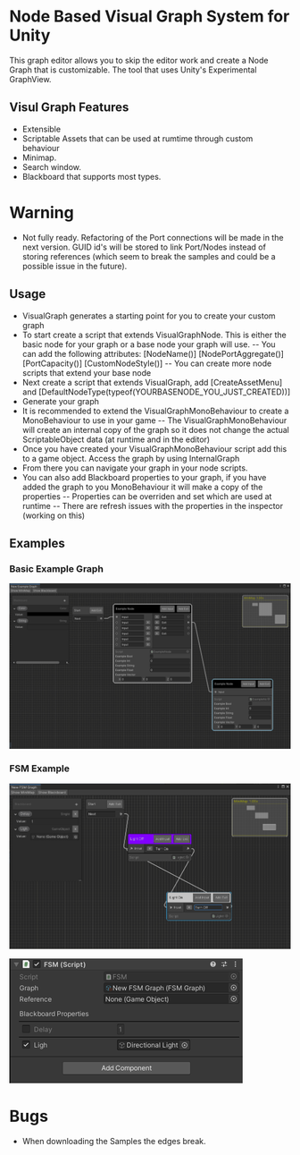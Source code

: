 # Node Based Visual Graph System for Unity

This graph editor allows you to skip the editor work and create a Node Graph that is customizable. The tool that uses Unity's Experimental GraphView.

## Visul Graph Features
- Extensible
- Scriptable Assets that can be used at rumtime through custom behaviour
- Minimap.
- Search window.
- Blackboard that supports most types.

# Warning
- Not fully ready. Refactoring of the Port connections will be made in the next version. GUID id's will be stored to link Port/Nodes instead of storing references (which seem to break the samples and could be a possible issue in the future).

## Usage
- VisualGraph generates a starting point for you to create your custom graph
- To start create a script that extends VisualGraphNode. This is either the basic node for your graph or a base node your graph will use.
-- You can add the following attributes: [NodeName()] [NodePortAggregate()] [PortCapacity()] [CustomNodeStyle()]
-- You can create more node scripts that extend your base node
- Next create a script that extends VisualGraph, add [CreateAssetMenu] and [DefaultNodeType(typeof(YOURBASENODE_YOU_JUST_CREATED))]
- Generate your graph
- It is recommended to extend the VisualGraphMonoBehaviour<T> to create a MonoBehaviour to use in your game
-- The VisualGraphMonoBehaviour<T> will create an internal copy of the graph so it does not change the actual ScriptableObject data (at runtime and in the editor)
- Once you have created your VisualGraphMonoBehaviour<T> script add this to a game object. Access the graph by using InternalGraph
- From there you can navigate your graph in your node scripts.
- You can also add Blackboard properties to your graph, if you have added the graph to you MonoBehaviour it will make a copy of the properties
-- Properties can be overriden and set which are used at runtime
-- There are refresh issues with the properties in the inspector (working on this)

## Examples

### Basic Example Graph
![](https://raw.githubusercontent.com/BusStopStudios/Doc/main/Visual-Graph/Example.PNG)

### FSM Example
![](https://raw.githubusercontent.com/BusStopStudios/Doc/main/Visual-Graph/FSM.PNG)

![](https://raw.githubusercontent.com/BusStopStudios/Doc/main/Visual-Graph/FSM%20Component.PNG)

# Bugs
- When downloading the Samples the edges break. 

